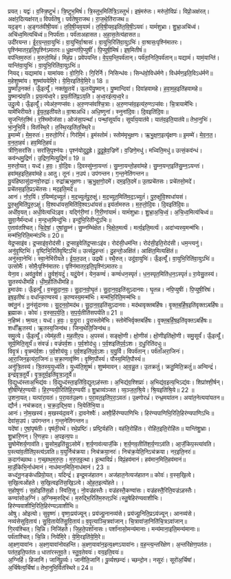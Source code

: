 

  
प्रयत्। यद्वः॑। व॒स्त्रि॒ष्टुभं॑। त्रि॒ष्टुभ॒मिषं॑। त्रि॒स्तुभ॒मिति॑त्रि॒ऽस्तुभं॑। इषं॒मरु॑तः। मरु॑तो॒विप्रः॑। विप्रो॒अक्ष॑रत्। अक्ष॑र॒दित्यक्ष॑रत्॥ विपर्व॑तेषु। पर्व॑तेषुराजथ। रा॒ज॒थे॒ति॑राजथ॥  
यद॒ङ्ग। अ॒ङ्गत॑वीषी॒यवः॑। त॒वि॒षी॒यव॒यामं॑। त॒वि॒षी॒यव॒इति॑त॒वि॒षी॒ऽयवः॑। यामं॑शुभ्राः। शु॒भ्रा॒अचि॑ध्वं। अचि॑ध्व॒मित्यचि॑ध्वं॥ निपर्व॑ताः। पर्व॑ताअहासत। अ॒हा॒स॒तेत्य॑हासत॥  
उदी॑रयन्त। ई॒र॒य॒न्त॒वा॒युभिः॑। वा॒युभि॑र्वा॒श्रासः॑। वा॒युभि॒रिति॑वा॒युऽभिः॑। वा॒श्रासः॒पृश्नि॑मातरः। पृश्नि॑मातर॒इति॒पृश्नि॑ऽमातरः॥ धु॒क्षन्त॑पि॒प्युषीं॑। पि॒प्युषी॒मिषं॑। इष॒मितीषं॑॥  
वप॑न्तिम॒रुतः॑। म॒रुतो॒मिहं॑। मिहं॒प्र। प्रवे॑पयन्ति। वे॒प॒य॒न्ति॒पर्व॑तान्। पर्व॑ता॒निति॒पर्व॑तान्॥ यद्यामं॑। यामं॒यान्ति॑। यान्ति॑वा॒युभिः॑। वा॒युभि॒रिति॑वा॒युऽभिः॑॥  
नियद्। यद्यामा॑य। यामा॑यवः। वो॒गि॒रिः। गि॒रिर्नि। निसिन्ध॑वः। सिन्ध॑वो॒विध॑र्मणे। विध॑र्मण॒इति॒विऽध॑र्मणॆ॥ म॒हेशुष्मा॑य। शुष्मा॑ययेमि॒रे। ये॒मि॒रइति॑ये॒मि॒रे॥ 18 ॥  
यु॒ष्माँउ॒नक्तं॑। ऊँ॒इत्यूँ॑। नक्त॑मू॒तये॑। ऊ॒तये॑यु॒ष्मान्। यु॒ष्मान्दिवा॑। दिवा॑हवामहे। ह॒वा॒म॒ह॒इति॑हवामहे॥ यु॒ष्मान्प्र॑य॒ति। प्र॒य॒त्य॑ध्व॒रे। प्र॒य॒तीति॑प्र॒ऽय॒ति। अ॒ध्व॒रइ॑त्य॒ध्व॒रे॥  
उदु॒त्ये। ऊँ॒इत्यूँ॑। त्येअ॑रु॒णप्स॑वः। अ॒रु॒णप्स॑वश्चि॒त्राः। अ॒रु॒णप्स॑व॒इत्य॑रु॒णऽप्स॑वः। चि॒त्रायामे॑भिः। यामे॑भिरीयते। ई॒य॒त॒इती॑यते॥ वा॒श्राअधि॑। अधि॒ष्णुना॑। स्नुना॑दि॒वः। दि॒वइति॑दि॒वः॥  
सृ॒जन्ति॑र॒श्मिं। र॒श्मिमोज॑सा। ओज॑सा॒पन्थां॑। पन्थां॒सूर्या॑य। सूर्या॑य॒यात॑वे। यात॑व॒इति॒यात॑वे॥ तेभा॒नुभिः॑। भा॒नुभि॒र्वि। वित॑स्थि॒रे। त॒स्थि॒रइति॑त॒स्थि॒रे॥  
इ॒माम्मे॑। मे॒म॒रुतः॑। म॒रुतो॒गिरं॑। गिर॑मि॒मं। इ॒मंस्तोमं॑। स्तोम॑मृभुक्षणः। ऋ॒भु॒क्ष॒ण॒इत्यृ॑क्षणः॥ इ॒मम्मे॑। मे॒व॒न॒त॒। व॒न॒ता॒हवं॑। हव॒मिति॒हवं॑॥  
त्रीणि॒सरां॑सि। सरां॑सि॒पृश्न॑यः। पृश्न॑योदुदु॒ह्रे। दु॒दु॒ह्रे॒व॒ज्रिणे॑। व॒ज्रिणे॒मधु॑। मध्विति॒मधु॑॥ उत्सं॒कव॑न्धं। कव॑न्धमु॒द्रिणं॑। उ॒द्रिण॒मित्यु॒द्रिणं॑॥ 19 ॥  
म॒रुतो॒यत्। यध्द॑। ह॒वः॒। वो॒दि॒वः। दि॒वस्सु॑म्ना॒यन्तः॑। सु॒म्ना॒यन्तो॒हवा॑महे। सु॒म्न॒यन्त॒इति॑सु॒म्न॒ऽयन्तः॑। हवा॑मह॒इति॒हवा॑महे॥ आतु। तूनः॑। न॒उप॑। उप॑गन्तन। ग॒न्त॒नेति॑गन्तन॥  
यू॒यंहिष्ठासु॑दानवो॒रुद्राः॑। रुद्रा॑ऋभुक्षणः। ऋ॒भु॒क्ष॒णो॒दमे॑। दम॒इति॒दमे॑॥ उ॒तप्रचे॑तसः। प्रचे॑तसो॒मदे॑। प्रचे॑तस॒इति॒प्रऽचे॑तसः। मद॒इति॒मदे॑॥  
आनः॑। नो॒र॒यिं। र॒यिम्म॑द॒च्युतं॑। म॒द॒च्युतं॑पु॒रु॒क्षुं। म॒द॒च्युत॒मिति॑म॒द॒ऽच्युतं॑। पु॒रु॒क्षुंवि॒श्वधा॑यसं। पु॒रु॒क्षुमिति॑पु॒रु॒ऽक्षुं। वि॒श्वधा॑यस॒मिति॑वि॒श्वऽधा॑यसं॥ इय॑र्तामरुतः। म॒रु॒तो॒दि॒वः। दि॒वइति॑दि॒वः॥  
अधी॑व॒यत्। अधी॒वेत्यधि॑ऽइव। यद्गि॑री॒णां। गि॒री॒णांयामं॑। यामं॑शुभ्राः। शु॒भ्रा॒अ॒चि॒ध्वं॒। अ॒चि॒ध्व॒मित्य॑चिध्वं॥ सु॒वा॒नैर्म॑न्दध्वं। म॒न्द॒ध्व॒मिन्दु॑भिः। इन्दु॑भि॒रितीन्दु॑ऽभिः॥  
ए॒ताव॑तश्चित्। चि॒दे॒षां॒। ए॒षां॒सु॒म्नं। सु॒म्नम्भि॑क्षेत। भि॒क्षे॒त॒मर्त्यः॑। मर्त्य॒इति॒मर्त्यः॑। अदा॑भ्यस्य॒मन्म॑भिः। मन्म॑भि॒रिति॒मन्म॑ऽभिः॥ 20॥  
येद्र॒प्साइ॑व। द्र॒प्साइ॑व॒रोद॑सी। द्र॒प्साइ॒वेति॑द्र॒प्साःऽइ॑व। रोद॑सी॒धम॑न्ति। रोद॑सी॒इति॒रोद॑सी। धम॒न्त्यनु॑। अनु॑वृ॒ष्टिभिः॑। वृ॒ष्टिभि॒रिति॑वृ॒ष्टिऽभिः॑॥ उत्सं॑दु॒हन्तः॑। दु॒हन्तो॒अक्षि॑तं। आक्षि॑त॒मित्यक्षि॑तं॥  
अनु॑स्वा॒नेभिः॑। स्वा॒नेभि॑रीयते। ई॒य॒त॒उत्। उद्रथैः॑। रथै॒रुत्। उदु॑वा॒युभिः॑। ऊँ॒इत्यूँ॑। वा॒युभि॒रिति॑वा॒युऽभिः॑॥ उत्सोमैः॑। सोमैः॒पृश्नि॑मातरः। पृश्नि॑मातर॒इति॒पृश्नि॑ऽमातरः॥  
येना॒व। अव॑तु॒र्वशं॑। तु॒र्वशं॒यदुं॑। यदुं॒येन॑। येन॒कण्वं॑। कण्वं॑धन॒स्पृतं॑। ध॒न॒स्पृत॒मिति॑ध॒न॒ऽस्पृतं॑॥ रा॒येसु॒तस्य॑। सु॒तस्य॑धीमहि। धी॒म॒हीति॑धीमहि॥  
इ॒माउ॑वः। ऊँ॒इत्यूँ॑। व॒स्सु॒दा॒न॒वः॒। सु॒दा॒न॒वो॒घृ॒तं। सु॒दा॒न॒व॒इति॑सुऽदानवः। घृ॒तन्न। नपि॒प्युषीः॑। पि॒प्युषी॒रिषः॑। इष॒इतीषः॑॥ वर्धा॑न्का॒ण्वस्य॑। का॒ण्वस्य॒मन्म॑भिः। मन्म॑भि॒रिति॒मन्म॑भिः॥  
क्व॑नू॒नं। नू॒नंसु॑दानवः। सु॒द॒न॒वो॒मद॑थ। सु॒दा॒न॒व॒इति॑सुऽदानवः। मद॑थावृक्तबर्हिषः। वृ॒क्त॒ब॒र्हि॒ष॒इति॑वृक्तऽबर्हिषः॥ ब्र॒ह्माकः। कोवः॑। व॒स्स॒प॒र्य॒ति॒। स॒प॒र्य॒तीति॑सपर्यति॥ 21 ॥  
न॒हिष्म॑। ष्म॒यत्। यध्द॑। ह॒वः॒। वः॒पु॒रा। पु॒रास्तोमे॑भिः। स्तोमे॑भिर्वृक्तबर्हिषः। वृ॒क्त॒ब॒र्हि॒ष॒इति॑वृक्तऽबर्हिषः॥ शर्धाँ॑ऋ॒तस्य॑। ऋ॒तस्य॒जिन्व॑थ। जिन्व॒थेति॒जिन्व॑थ॥  
समु॒त्ये। ऊँ॒इत्यूँ॑। त्येम॑ह॒ती। म॒ह॒तीर॒पः। अ॒पस्सं। सङ्क्षॊ॒णी। क्षो॒णीसं। क्षॊ॒णीइति॑क्षॊ॒णी। समु॒सूर्यं॑। ऊँ॒इत्यूँ॑। सूर्य॒मिति॒सूर्यं॑॥ संवज्रं॑। वज्रं॑पर्व॒शः। प॒र्व॒शोद॑धुः। प॒र्व॒शइति॑प॒र्व॒ऽशः। द॒धु॒रिति॑दधुः॥  
विवृ॒त्रं। वृ॒त्रम्प॑र्व॒शः। प॒र्व॒शोय॑युः। प॒र्व॒शइति॑प॒र्व॒ऽशः। य॒यु॒र्वि। विपर्व॑तान्। पर्व॑ताँअरा॒जिनः॑। आ॒रा॒जिन॒इत्य॑रा॒जिनः॑॥ च॒क्रा॒णावृ॑ष्णि। वृ॒ष्णि॒पौंस्यं॑। पौस्य॒मिति॒पौस्यं॑॥  
अनु॑त्रि॒तस्य॑। त्रि॒तस्य॒युध्य॑ति। युध्य॑ति॒शुष्मं॑। शुष्म॑मावन्। आ॒व॒न्नु॒त। उ॒तक्रतुं॑। क्रतु॒मिति॒क्रतुं॑॥ अन्विन्द्रं॑। इन्द्रं॑वृत्र॒तूर्ये॑। वृ॒त्र॒तूर्य॒इति॑वृ॒त्र॒ऽतूर्ये॑॥  
वि॒द्युध्द॑स्ताअ॒भिद्य॑वः। वि॒द्युध्द॑स्ता॒इति॑वि॒द्युत्ऽह॑स्ताः। अ॒भिद्य॑व॒श्शिप्राः॑। अ॒भिद्य॑व॒इत्य॒भिऽद्य॑वः। शिप्रा॑श्शी॒र्षन्। शी॒र्षण्हि॑र॒ण्ययीः॑। हि॒र॒ण्ययी॒रिति॑हि॒र॒ण्ययीः॑॥ शु॒भ्राव्य॑ञ्जत। व्य॒ञ्ज॒त॒श्रि॒ये। श्रि॒यइति॑श्रि॒ये॥ 22 ॥  
उ॒शना॒यत्। यत्पा॑रा॒वतः॑। प॒रा॒वत॑उ॒क्ष्णः। प॒रा॒वत॒इति॑प॒रा॒ऽवतः॑। उ॒क्ष्णोरध्रं॑। रन्ध्र॒मया॑तन। अया॑त॒नेत्यया॑यतन॥ द्यौर्न। नच॑क्रदत्। च॒क्र॒द॒द्भि॒या। भि॒येति॑भि॒या॥  
आनः॑। नो॒म॒खस्य॑। म॒खस्य॑दा॒वने॑। दा॒वनेश्वैः॑। अश्वै॒र्हिर॑ण्यपाणिभिः। हिर॑ण्यपाणिभि॒रिति॒हिर॑ण्यपाणिऽभिः॥ देवा॑स॒उप॑। उप॑गन्तन। ग॒न्त॒नेति॑गन्तन॥  
यदे॑षां। ए॒षां॒पृष॑तीः। पृष॑ती॒रथे॑। रथे॒प्रष्टिः॑। प्रष्टि॒र्वह॑ति। वह॑ति॒रोहि॑तः। रोहि॑त॒इति॒रोहि॑तः॥ यान्ति॑शु॒भ्राः। शु॒भ्रारि॒णन्। रि॒णन्न॒पः। अ॒पइत्य॒पः॥  
सु॒षोमे॑शर्य॒णाव॑ति। सु॒सोम॒इति॑सु॒ऽसोमे॑। श॒र्य॒णाव॑त्यार्जी॒के। श॒र्य॒णव॒तीति॑श॒र्य॒णाऽव॑ति। आ॒र्जी॒केप॒स्त्या॑वति। प॒स्त्या॑व॒तीति॑प॒स्त्य॑ऽवति॥ य॒युर्निच॑क्रया। निच॑क्रया॒नरः॑। निच॑क्र॒येति॒निऽच॑क्रया। नर॒इति॒नरः॑॥  
क॒दाग॑च्छाथः। ग॒च्छा॒थ॒म॒रु॒तः॒। म॒रु॒त॒इ॒त्था। इ॒त्थाविप्रं॑। विप्रं॒हव॑मानं। हव॑मान॒मिति॒हव॑मानं॥ मा॒र्डी॒केभि॒र्नाध॑मानं। नाध॑मान॒मिति॒नाध॑मानं। 23 ॥  
कध्द॑नू॒नङ्क॑धप्रियो॒यत्। यदिन्द्रं॑। इन्द्र॒मज॑हातन। अज॑हात॒नेत्यज॑हातन॥ कोवः॑। व॒स्स॒खि॒त्वे। स॒खि॒त्वओ॑हते। स॒खि॒त्वइति॑स॒खि॒ऽत्वे। ओ॒ह॒त॒इत्यो॑हते। ।  
स॒होषुणः॑। स॒होइति॑स॒हो। स्विति॒सु। नो॒वज्र॑हस्तैः। वज्र॑हस्तै॒कण्वा॑सः। वज्र॑हस्तै॒रिति॒वज्र॑ऽहस्तैः। कण्वा॑सोअ॒ग्निं। अ॒ग्निम्म॒रुद्भिः॑। म॒रुद्भि॒रिति॑म॒रुत्ऽभिः॑।स्तु॒षेहिर॑ण्यवाशीभिः। हिर॑ण्यवाशीभि॒रिति॒हिर॑ण्यऽवाशीभिः॥  
ओषु। ओइत्यो। सुवृष्णः॑। वृष्णः॒प्रय॑ज्यून्। प्रय॑ज्यू॒नानव्य॑से। प्रय॑ज्यू॒निति॒प्रऽय॑ज्यून्। आनव्य॑से। नव्य॑सेसुवि॒ताय॑। सु॒वि॒तायेति॑सु॒वि॒ताय॑॥ व॒वृ॒त्याञ्चि॒त्रवा॑जान्। चि॒त्रावा॑जा॒निति॑चि॒त्रऽवा॑जान्॥  
गि॒रय॑श्चित्। चि॒न्नि। निजि॑हते। जि॒ह॒ते॒पर्शा॑नासः। पर्शा॑नासो॒मन्य॑मानाः। मन्य॑माना॒इति॒मन्य॑मानाः॥ पर्व॑ताश्चित्। चि॒न्नि। निये॑मि॒रे। ये॒मि॒रइति॑ये॒मि॒रे॥  
आ॒क्ष्ण॒यावा॑नः। अ॒क्ष्ण॒यावा॑नोवहन्ति। अ॒क्ष्ण॒यावा॑न॒इत्य॒क्ष्णऽयावा॑नः। व॒ह॒न्त्य॒न्तरि॑क्षेण। अ॒न्तरि॑क्षेण॒पत॑तः। पत॑त॒इति॒पत॑तः॥ धाता॑रस्तुव॒ते। स्तु॒व॒तेवयः॑। वय॒इति॒वयः॑॥  
अ॒ग्निर्हि। हिजानि॑। जानि॑पू॒र्व्यः। जानीति॒जानि॑। पू॒र्व्यश्छन्दः॑। च्छन्दो॒न। नसूरः॑। सूरो॑अ॒र्चिषा॑। अ॒र्चिषेत्य॒र्चिषा॑॥ तेभा॒नुभि॒र्वित॑स्थिरे॥ 24॥  
